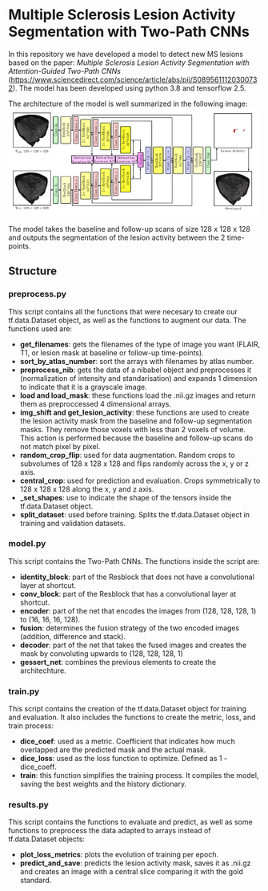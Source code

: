 # Multiple Sclerosis Lesion Activity Segmentation with Two-Path CNNs
In this repository we have developed a model to detect new MS lesions based on the paper: *Multiple Sclerosis Lesion Activity Segmentation with Attention-Guided Two-Path CNNs* (https://www.sciencedirect.com/science/article/abs/pii/S0895611120300732). The model has been developed using python 3.8 and tensorflow 2.5.

The architecture of the model is well summarized in the following image: ![image](2_paths_CNN.png) 

The model takes the baseline and follow-up scans of size 128 x 128 x 128 and outputs the segmentation of the lesion activity between the 2 time-points.

## Structure

### preprocess.py
This script contains all the functions that were necesary to create our tf.data.Dataset object, as well as the functions to augment our data. The functions used are:
+  **get_filenames**: gets the filenames of the type of image you want (FLAIR, T1, or lesion mask at baseline or follow-up time-points).
+  **sort_by_atlas_number**: sort the arrays with filenames by atlas number.
+  **preprocess_nib**: gets the data of a nibabel object and preprocesses it (normalization of intensity and standarisation) and expands 1 dimension to indicate that it is a grayscale image.
+  **load and load_mask**: these functions load the .nii.gz images and return them as preproccessed 4 dimensional arrays.
+  **img_shift and get_lesion_activity**: these functions are used to create the lesion activity mask from the baseline and follow-up segmentation masks. They remove those voxels with less than 2 voxels of volume. This action is performed because the baseline and follow-up scans do not match pixel by pixel.
+  **random_crop_flip**: used for data augmentation. Random crops to subvolumes of 128 x 128 x 128 and flips randomly across the x, y or z axis.
+  **central_crop**: used for prediction and evaluation. Crops symmetrically to 128 x 128 x 128 along the x, y and z axis.
+  **_set_shapes**: use to indicate the shape of the tensors inside the tf.data.Dataset object.
+  **split_dataset**: used before training. Splits the tf.data.Dataset object in training and validation datasets.

### model.py
This script contains the Two-Path CNNs. The functions inside the script are:
+  **identity_block**: part of the Resblock that does not have a convolutional layer at shortcut.
+  **conv_block**: part of the Resblock that has a convolutional layer at shortcut.
+  **encoder**: part of the net that encodes the images from (128, 128, 128, 1) to (16, 16, 16, 128).
+  **fusion**: determines the fusion strategy of the two encoded images (addition, difference and stack).
+  **decoder**: part of the net that takes the fused images and creates the mask by convoluting upwards to (128, 128, 128, 1)
+  **gessert_net**: combines the previous elements to create the architechture.

### train.py
This script contains the creation of the tf.data.Dataset object for training and evaluation. It also includes the functions to create the metric, loss, and train process:
+  **dice_coef**: used as a metric. Coefficient that indicates how much overlapped are the predicted mask and the actual mask.
+  **dice_loss**: used as the loss function to optimize. Defined as 1 - dice_coeff.
+  **train**: this function simplifies the training process. It compiles the model, saving the best weights and the history dictionary.

### results.py
This script contains the functions to evaluate and predict, as well as some functions to preprocess the data adapted to arrays instead of tf.data.Dataset objects:
+  **plot_loss_metrics**: plots the evolution of training per epoch.
+  **predict_and_save**: predicts the lesion activity mask, saves it as .nii.gz and creates an image with a central slice comparing it with the gold standard.
